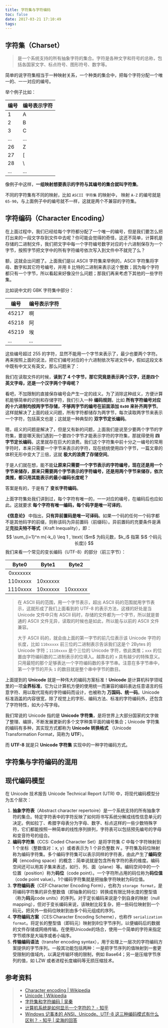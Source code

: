 ```yaml
---
title: 字符集与字符编码
toc: false
date: 2017-03-21 17:10:49
tags:
---
```




## 字符集（Charset）

> 是一个系统支持的所有抽象字符的集合。字符是各种文字和符号的总称，包括各国家文字、标点符号、图形符号、数字等。

简单的说字符集相当于一种映射关系，一个种类的集合中，把每个字符分配一个唯一的、一一对应的编号。

举个例子比如：

| 编号   | 编号表示字符 |
| ---- | ------ |
| 1    | A      |
| 2    | B      |
| 3    | C      |
| ...  | ...    |
| 26   | Z      |
| 27   | [      |
| 28   | \      |
| ...  | ...    |

像例子中这样，**一组映射想要表示的字符与其编号的集合就叫字符集**。

不同的字符集有不同的映射，比如 `ASCII 字符集` 的映射中， 映射 `A-Z` 的编号就是 `65-90`，与上面例子中的编号就不一样，这就是两个不兼容的字符集。



## 字符编码（Character Encoding）

在上面过程中，我们已经给每个字符都分配了一个唯一的编号，但是我们要怎么把打出来的一段文字存到文件中去呢？你可能会觉得的奇怪，这还不简单，计算机是存储的二进制文件，我们把文字中每一个字符编号数字对应的十六进制保存为一个字节，按照字节把文字中的所有字符编号依次写入到文件中不就完了么？

额，这就会出问题了。上面我们是以 ASCII 字符集来举例的，ASCII 字符集将字母、数字和其它符号编号，并用 8 比特的二进制来表示这个整数；因为每个字符都只有一个字节，所以看起来好像没什么问题；那我们再来考虑下其他的一些字符集。

比如说中文的 GBK 字符集中部分：

| 编号    | 编号表示字符 |
| ----- | ------ |
| 45217 | 啊      |
| 45218 | 阿      |
| 45219 | 埃      |
| ...   | ...    |

这些编号超过 255 的字符，显然不能用一个字节来表示了，最少也要两个字符。再来按照上面的说法，把它们编号对应的十六进制依次写进文件中，假如这段文本中既有中文又有英文，那么问题来了：

我们在读取文件的时候，**读到了 4 个字节，那它究竟是表示两个汉字，还是四个英文字母，还是一个汉字两个字母呢？**

看吧，不加限制的直接保存编号会产生一定的歧义。为了消除这种歧义，方便计算机能够简单的识别和存储字符，我们引入一种 **编码规则**，比如 **所有字符编号对应的十六进制均按两字节存储，不够两字节的编号在前面添加 `0x00` 来补齐两字节**。这样就解决了上面的歧义问题，所有字符都储存为两字节，每次读取两字节来表示一个字符，包括英文也是；这就是一种典型的 **双字节定长编码**。

嗯，歧义的问题是解决了，但是又有新的问题，上面我们是说至少要两个字节的字符集，要是哪天我们遇到一个要四个字节才能表示字符的字符集，那就得使用 **四字节定长编码**，这里就存在巨大的浪费。我们这个字符集中前十分之一编号的常用字符时，本来只需要一个字节来表示的字符，现在统统使用四个字节，一篇文章的体积无形中变大了三倍，这就 **极大的浪费了存储空间**。

于是人们就在想，能不能**让原来只需要一个字节表示的字符编号，现在还是用一个字节来储存，原来只需要两个字节表示的字符编号，还是用两个字节来储存，依次类推，都只用其能表示的最小编码长度呢？**

答案是有的，于是有了 **变长字符编码**。

上面字符集处我们讲到过，每个字符有唯一的，一一对应的编号，在编码后也应如此。这就要求 **每个字符有唯一编码，每个码字是唯一可译的**。

**《信息论》** 中指出，**只有异前置码是唯一可译码**。如果一个码的任何一个码字都不是其他码字的前缀，则称该码为异前置码（前缀码）。异前置码的充要条件是满足**克拉夫特不等式**（Kraft Inequality），即：
$$
\sum_{i=1}^n m{-k_i} \leq 1 
, 
\text{ ($m$ 为码元数，$k_i$ 指第 $i$ 个码元长度)}
$$
我们来看一个常见的变长编码（UTF-8）的部分（前三字节）：

|  Byte0   |  Byte1   |  Byte2   |
| :------: | :------: | :------: |
| 0xxxxxxx |          |          |
| 110xxxxx | 10xxxxxx |          |
| 1110xxxx | 10xxxxxx | 10xxxxxx |



> 在 ASCII 码的范围，用一个字节表示，超出 ASCII 码的范围就用字节表示，这就形成了我们上面看到的 UTF-8 的表示方法，这様的好处是当 Unicode 文件中只有 ASCII 码时，存储的文件都为一个字节，所以就是普通的 ASCII 文件无异，读取的时候也是如此，所以能与以前的 ASCII 文件兼容。
>
> 大于 ASCII 码的，就会由上面的第一字节的前几位表示该 Unicode 字符的长度，比如 `110xxxxx` 前三位的二进制表示告诉我们这是个 2Bytes 的 Unicode 字符；`1110xxxx` 是个三位的 Unicode 字符，依此类推；`xxx` 的位置由字符编码数的二进制表示的位填入。越靠右的 `x` 具有越少的特殊意义。只用最短的那个足够表达一个字符编码数的多字节串。注意在多字节串中，第一个字节的开头 `1` 的数目就是整个串中字节的数目。



上面提到的 **Unicode** 就是一种伟大的编码方案标准！**Unicode** 是计算机科学领域里的一项**业界标准**，它为让计算机方便的使用统一而兼容的编码表达任意语言的任意字符、用以取代现有的字符编码而设计，也被称为 **万国码、统一码**。Unicode 标准涵盖的内容很宽，除了视觉上的字形、编码方法、标准的字符编码外，还包含了字符特性，如大小写字母。

我们常说的 Unicode 指的是 **Unicode 字符集**，是将世界上大部分国家的文字做了整理、编排，不断发展更新的多个文字种类平面的编号集合；Unicode 字符集的编码有多种，其实现方式都称为 **Unicode 转换格式** （Unicode Transformation Format，简称为 **UTF**）。

而 **UTF-8** 就是只 **Unicode 字符集** 实现中的一种字符编码方式。



## 字符集与字符编码的混用









## 现代编码模型

在 Unicode 技术报告 Unicode Technical Report (UTR) 中，将现代编码模型分为五个层次：

1. **抽象字符表**（Abstract character repertoire）是一个系统支持的所有抽象字符的集合。特定字符表中的字符反映了如何将书写系统分解成线性信息单元的决定。例如拉丁、希腊字母表分为字母、数字、标点这样的一些少数特殊字符，它们都能按照一种简单的线性序列排列，字符表可以包括预先编号的字母和变音符号的组合。
2. **编码字符集**（CCS: Coded Character Set）是将字符集 $\displaystyle C$ 中每个字符映射到 1 个坐标（整数值对：x, y）或者表示为 1 个非负整数 $\displaystyle N$ 。字符集及码位映射称为编码字符集。多个编码字符集可以表示同样的字符表，由此产生了**编码空间**（encoding space）的概念：简单说就是包含所有字符的表的维度。编码空间还可以用其子集来表述，如行、列、面（plane）等。编码空间中的一个位置（position）称为**码位**（code point）。一个字符所占用的码位称为**码位值**（code point value）。1个编码字符集就是把抽象字符映射为码位值。
3. **字符编码表**（CEF:Character Encoding Form），也称为 `storage format`，是将编码字符集的非负整数值（即抽象的码位）转换成有限比特长度的整型值（称为**码元**code units）的序列。对于定长编码来说是个到自身的映射（null mapping），但对于变长编码来说，该映射比较复杂，把一些码位映射到一个码元，把另外一些码位映射到由多个码元组成的序列。
4. **字符编码方案**（CES:Character Encoding Scheme），也称作 `serialization format`。将定长的整型值（即码元）映射到8位字节序列，以便编码后的数据的文件存储或网络传输。在使用Unicode的场合，使用一个简单的字符来指定字节顺序是大端序或者小端序。
5. **传输编码语法**（transfer encoding syntax），用于处理上一层次的字符编码方案提供的字节序列。一般其功能包括两种：一是把字节序列的值映射到一套更受限制的值域内，以满足传输环境的限制，例如 Base64；另一是压缩字节序列的值，如 LZW 或者进程长度编码等无损压缩技术。



## 参考资料

> - [Character encoding | Wikipedia](https://en.wikipedia.org/wiki/Character_encoding)
> - [Unicode | Wikipedia](https://en.wikipedia.org/wiki/Unicode)
> - [字符集和字符编码 | 吴秦](http://www.cnblogs.com/skynet/archive/2011/05/03/2035105.html)
> - [计算机系统是如何显示一个字符的？ - 知乎](http://zhihu.com/question/24340504/answer/28902204)
> - [Windows 记事本的 ANSI、Unicode、UTF-8 这三种编码模式有什么区别？ - 知乎 | 梁海的回答](http://zhihu.com/question/20650946/answer/15745831)

